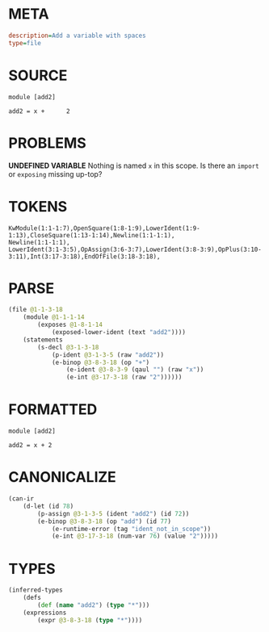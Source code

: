 # META
~~~ini
description=Add a variable with spaces
type=file
~~~
# SOURCE
~~~roc
module [add2]

add2 = x +      2
~~~
# PROBLEMS
**UNDEFINED VARIABLE**
Nothing is named `x` in this scope.
Is there an `import` or `exposing` missing up-top?

# TOKENS
~~~zig
KwModule(1:1-1:7),OpenSquare(1:8-1:9),LowerIdent(1:9-1:13),CloseSquare(1:13-1:14),Newline(1:1-1:1),
Newline(1:1-1:1),
LowerIdent(3:1-3:5),OpAssign(3:6-3:7),LowerIdent(3:8-3:9),OpPlus(3:10-3:11),Int(3:17-3:18),EndOfFile(3:18-3:18),
~~~
# PARSE
~~~clojure
(file @1-1-3-18
	(module @1-1-1-14
		(exposes @1-8-1-14
			(exposed-lower-ident (text "add2"))))
	(statements
		(s-decl @3-1-3-18
			(p-ident @3-1-3-5 (raw "add2"))
			(e-binop @3-8-3-18 (op "+")
				(e-ident @3-8-3-9 (qaul "") (raw "x"))
				(e-int @3-17-3-18 (raw "2"))))))
~~~
# FORMATTED
~~~roc
module [add2]

add2 = x + 2
~~~
# CANONICALIZE
~~~clojure
(can-ir
	(d-let (id 78)
		(p-assign @3-1-3-5 (ident "add2") (id 72))
		(e-binop @3-8-3-18 (op "add") (id 77)
			(e-runtime-error (tag "ident_not_in_scope"))
			(e-int @3-17-3-18 (num-var 76) (value "2")))))
~~~
# TYPES
~~~clojure
(inferred-types
	(defs
		(def (name "add2") (type "*")))
	(expressions
		(expr @3-8-3-18 (type "*"))))
~~~